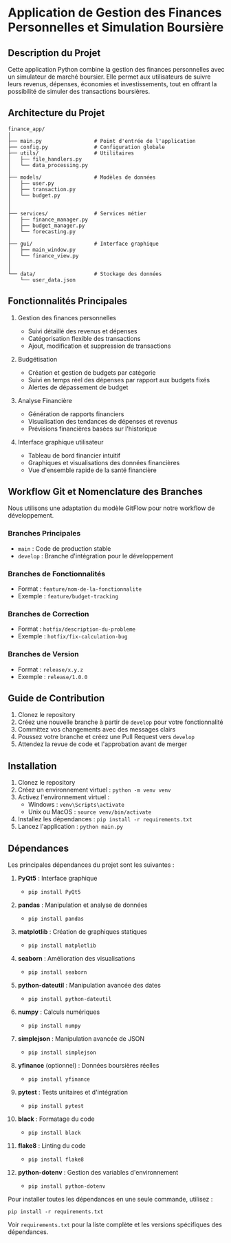 # Application de Gestion des Finances Personnelles et Simulation Boursière

## Description du Projet

Cette application Python combine la gestion des finances personnelles avec un simulateur de marché boursier. Elle permet aux utilisateurs de suivre leurs revenus, dépenses, économies et investissements, tout en offrant la possibilité de simuler des transactions boursières.

## Architecture du Projet

```
finance_app/
│
├── main.py                 # Point d'entrée de l'application
├── config.py               # Configuration globale
├── utils/                  # Utilitaires
│   ├── file_handlers.py
│   └── data_processing.py
│
├── models/                 # Modèles de données
│   ├── user.py
│   ├── transaction.py
│   └── budget.py
│
│
├── services/               # Services métier
│   ├── finance_manager.py
│   ├── budget_manager.py
│   └── forecasting.py
│
├── gui/                    # Interface graphique
│   ├── main_window.py
│   └── finance_view.py
│
│
└── data/                   # Stockage des données
    └── user_data.json
```

## Fonctionnalités Principales

1. Gestion des finances personnelles

   - Suivi détaillé des revenus et dépenses
   - Catégorisation flexible des transactions
   - Ajout, modification et suppression de transactions

2. Budgétisation

   - Création et gestion de budgets par catégorie
   - Suivi en temps réel des dépenses par rapport aux budgets fixés
   - Alertes de dépassement de budget

3. Analyse Financière

   - Génération de rapports financiers
   - Visualisation des tendances de dépenses et revenus
   - Prévisions financières basées sur l'historique

4. Interface graphique utilisateur
   - Tableau de bord financier intuitif
   - Graphiques et visualisations des données financières
   - Vue d'ensemble rapide de la santé financière

## Workflow Git et Nomenclature des Branches

Nous utilisons une adaptation du modèle GitFlow pour notre workflow de développement.

### Branches Principales

- `main` : Code de production stable
- `develop` : Branche d'intégration pour le développement

### Branches de Fonctionnalités

- Format : `feature/nom-de-la-fonctionnalite`
- Exemple : `feature/budget-tracking`

### Branches de Correction

- Format : `hotfix/description-du-probleme`
- Exemple : `hotfix/fix-calculation-bug`

### Branches de Version

- Format : `release/x.y.z`
- Exemple : `release/1.0.0`

## Guide de Contribution

1. Clonez le repository
2. Créez une nouvelle branche à partir de `develop` pour votre fonctionnalité
3. Committez vos changements avec des messages clairs
4. Poussez votre branche et créez une Pull Request vers `develop`
5. Attendez la revue de code et l'approbation avant de merger

## Installation

1. Clonez le repository
2. Créez un environnement virtuel : `python -m venv venv`
3. Activez l'environnement virtuel :
   - Windows : `venv\Scripts\activate`
   - Unix ou MacOS : `source venv/bin/activate`
4. Installez les dépendances : `pip install -r requirements.txt`
5. Lancez l'application : `python main.py`

## Dépendances

Les principales dépendances du projet sont les suivantes :

1. **PyQt5** : Interface graphique

   - `pip install PyQt5`

2. **pandas** : Manipulation et analyse de données

   - `pip install pandas`

3. **matplotlib** : Création de graphiques statiques

   - `pip install matplotlib`

4. **seaborn** : Amélioration des visualisations

   - `pip install seaborn`

5. **python-dateutil** : Manipulation avancée des dates

   - `pip install python-dateutil`

6. **numpy** : Calculs numériques

   - `pip install numpy`

7. **simplejson** : Manipulation avancée de JSON

   - `pip install simplejson`

8. **yfinance** (optionnel) : Données boursières réelles

   - `pip install yfinance`

9. **pytest** : Tests unitaires et d'intégration

   - `pip install pytest`

10. **black** : Formatage du code

    - `pip install black`

11. **flake8** : Linting du code

    - `pip install flake8`

12. **python-dotenv** : Gestion des variables d'environnement
    - `pip install python-dotenv`

Pour installer toutes les dépendances en une seule commande, utilisez :

```
pip install -r requirements.txt
```

Voir `requirements.txt` pour la liste complète et les versions spécifiques des dépendances.
